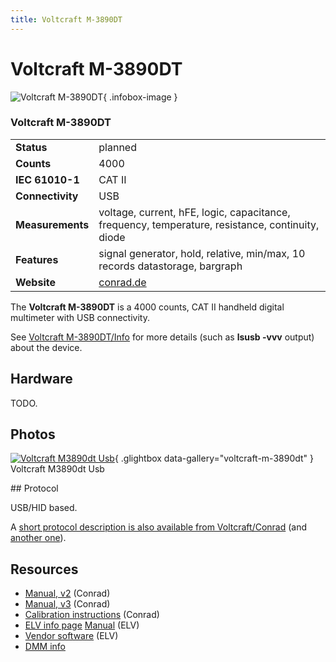 ```yaml
---
title: Voltcraft M-3890DT
---
```


# Voltcraft M-3890DT

<div class="infobox" markdown>

![Voltcraft M-3890DT](./img/Voltcraft_m3890dt_usb.jpg){ .infobox-image }

### Voltcraft M-3890DT

| | |
|---|---|
| **Status** | planned |
| **Counts** | 4000 |
| **IEC 61010-1** | CAT II |
| **Connectivity** | USB |
| **Measurements** | voltage, current, hFE, logic, capacitance, frequency, temperature, resistance, continuity, diode |
| **Features** | signal generator, hold, relative, min/max, 10 records datastorage, bargraph |
| **Website** | [conrad.de](http://www.conrade.de) |

</div>

The **Voltcraft M-3890DT** is a 4000 counts, CAT II handheld digital multimeter with USB connectivity. 

See [Voltcraft M-3890DT/Info](https://sigrok.org/wiki/Voltcraft_M-3890DT/Info) for more details (such as **lsusb -vvv** output) about the device.

## Hardware

TODO.

## Photos

<div class="photo-grid" markdown>

[![Voltcraft M3890dt Usb](./img/Voltcraft_m3890dt_usb.jpg)](./img/Voltcraft_m3890dt_usb.png "Voltcraft M3890dt Usb"){ .glightbox data-gallery="voltcraft-m-3890dt" }
<span class="caption">Voltcraft M3890dt Usb</span>

</div>
## Protocol

USB/HID based.

A [short protocol description is also available from Voltcraft/Conrad](http://www.produktinfo.conrad.com/datenblaetter/100000-124999/121212-an-01-en-Schnittstellenbeschreibung_M_3890D.pdf) (and [another one](http://www.produktinfo.conrad.com/datenblaetter/100000-124999/121212-an-01-en-Kalibrieranleitung_DMM_M_3890D.pdf)).

## Resources
- [Manual, v2](http://www.produktinfo.conrad.com/datenblaetter/100000-124999/121210-an-02-ml-Digital_Multimeter_M_3890DT_de_en_fr_nl.pdf) (Conrad)
- [Manual, v3](http://www.produktinfo.conrad.com/datenblaetter/100000-124999/121210-an-03-ml-Digital_Multimeter_M_3890DT_de_en_fr_nl.pdf) (Conrad)
- [Calibration instructions](http://www.produktinfo.conrad.com/datenblaetter/100000-124999/121212-an-01-en-Kalibrieranleitung_DMM_M_3890D.pdf) (Conrad)
- [ELV info page](http://www.elv.de/controller.aspx?cid=683&detail=10&detail2=273639)
[Manual](http://www.elv-downloads.de/service/manuals_hw/54731_M3890D_USB_UM.pdf) (ELV)
- [Vendor software](http://www.elv-downloads.de/downloads/programme/usbview.zip) (ELV)
- [DMM info](http://www.kappenberg.com/pages/wandler/gat116.htm)

